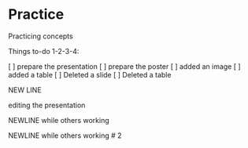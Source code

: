 # Practice
Practicing concepts


Things to-do 1-2-3-4: 

[ ] prepare the presentation
[ ] prepare the poster
[ ] added an image
[ ] added a table
[ ] Deleted a slide
[ ] Deleted a table

NEW LINE

editing the presentation


NEWLINE while others working 

NEWLINE while others working # 2
